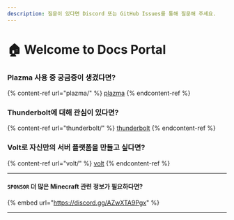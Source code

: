 ```yaml
---
description: 질문이 있다면 Discord 또는 GitHub Issues를 통해 질문해 주세요.
---
```


# 🏠 Welcome to Docs Portal

### Plazma 사용 중 궁금증이 생겼다면?

{% content-ref url="plazma/" %}
[plazma](plazma/)
{% endcontent-ref %}

### Thunderbolt에 대해 관심이 있다면?

{% content-ref url="thunderbolt/" %}
[thunderbolt](thunderbolt/)
{% endcontent-ref %}

### Volt로 자신만의 서버 플랫폼을 만들고 싶다면?

{% content-ref url="volt/" %}
[volt](volt/)
{% endcontent-ref %}

---

#### `SPONSOR` 더 많은 Minecraft 관련 정보가 필요하다면? <a href="#etc-1" id="etc-1"></a>

{% embed url="https://discord.gg/AZwXTA9Pgx" %}

---
